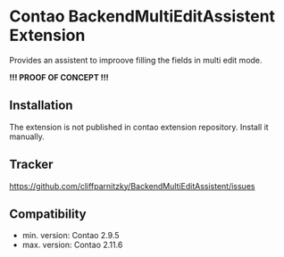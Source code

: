 Contao BackendMultiEditAssistent Extension
==========================================

Provides an assistent to improove filling the fields in multi edit mode.

**!!! PROOF OF CONCEPT !!!**


Installation
------------

The extension is not published in contao extension repository.
Install it manually.


Tracker
-------

https://github.com/cliffparnitzky/BackendMultiEditAssistent/issues


Compatibility
-------------

- min. version: Contao 2.9.5
- max. version: Contao 2.11.6